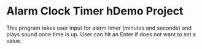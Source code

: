 # Alarm Clock Timer hDemo Project

This program takes user input for alarm timer (minutes and seconds) and plays sound once time is up. 
User can hit an Enter if does not want to set a value. 
